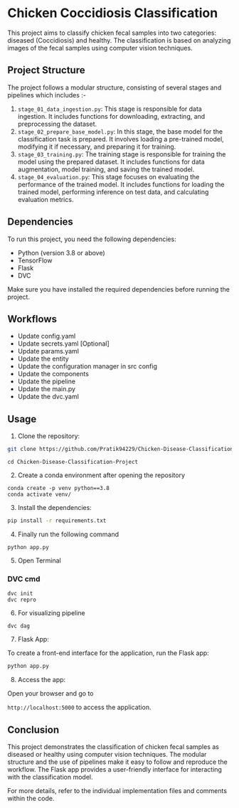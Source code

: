 # Chicken Coccidiosis Classification

This project aims to classify chicken fecal samples into two categories: diseased (Coccidiosis) and healthy. The classification is based on analyzing images of the fecal samples using computer vision techniques.

## Project Structure

The project follows a modular structure, consisting of several stages and pipelines which includes :-

1. `stage_01_data_ingestion.py`: This stage is responsible for data ingestion. It includes functions for downloading, extracting, and preprocessing the dataset.
2. `stage_02_prepare_base_model.py`: In this stage, the base model for the classification task is prepared. It involves loading a pre-trained model, modifying it if necessary, and preparing it for training.
3. `stage_03_training.py`: The training stage is responsible for training the model using the prepared dataset. It includes functions for data augmentation, model training, and saving the trained model.
4. `stage_04_evaluation.py`: This stage focuses on evaluating the performance of the trained model. It includes functions for loading the trained model, performing inference on test data, and calculating evaluation metrics.

## Dependencies

To run this project, you need the following dependencies:

- Python (version 3.8 or above)
- TensorFlow 
- Flask 
- DVC 

Make sure you have installed the required dependencies before running the project.


## Workflows
* Update config.yaml
* Update secrets.yaml [Optional]
* Update params.yaml
* Update the entity
* Update the configuration manager in src config
* Update the components
* Update the pipeline
* Update the main.py
* Update the dvc.yaml

## Usage

1. Clone the repository:

```bash
git clone https://github.com/Pratik94229/Chicken-Disease-Classification-Project

```
```
cd Chicken-Disease-Classification-Project
```

2. Create a conda environment after opening the repository
```
conda create -p venv python==3.8 
conda activate venv/

```

3. Install the dependencies:

```bash
pip install -r requirements.txt
```


4. Finally run the following command

```
python app.py

```

5. Open Terminal

### DVC cmd
```
dvc init
dvc repro

```
6. For visualizing pipeline
```
dvc dag

```

7. Flask App:

To create a front-end interface for the application, run the Flask app:

```bash
python app.py
```

8. Access the app:

Open your browser and go to 

`http://localhost:5000` to access the application.

## Conclusion

This project demonstrates the classification of chicken fecal samples as diseased or healthy using computer vision techniques. The modular structure and the use of pipelines make it easy to follow and reproduce the workflow. The Flask app provides a user-friendly interface for interacting with the classification model.

For more details, refer to the individual implementation files and comments within the code.
